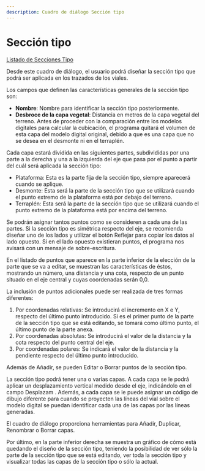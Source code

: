 ```yaml
---
description: Cuadro de diálogo Sección tipo
---
```


# Sección tipo

[Listado de Secciones Tipo](untitled-154.md)

Desde este cuadro de diálogo, el usuario podrá diseñar la sección tipo que podrá ser aplicada en los trazados de los viales.

Los campos que definen las características generales de la sección tipo son:

* **Nombre**: Nombre para identificar la sección tipo posteriormente.
* **Desbroce de la capa vegetal**: Distancia en metros de la capa vegetal del terreno. Antes de proceder con la comparación entre los modelos digitales para calcular la cubicación, el programa quitará el volumen de esta capa del modelo digital original, debido a que es una capa que no se desea en el desmonte ni en el terraplén.

Cada capa estará dividida en las siguientes partes, subdivididas por una parte a la derecha y una a la izquierda del eje que pasa por el punto a partir del cuál será aplicada la sección tipo:

* Plataforma: Esta es la parte fija de la sección tipo, siempre aparecerá cuando se aplique.
* Desmonte: Esta será la parte de la sección tipo que se utilizará cuando el punto extremo de la plataforma está por debajo del terreno.
* Terraplén: Esta será la parte de la sección tipo que se utilizará cuando el punto extremo de la plataforma está por encima del terreno.

Se podrán asignar tantos puntos como se consideren a cada una de las partes. Si la sección tipo es simétrica respecto del eje, se recomienda diseñar uno de los lados y utilizar el botón Reflejar para copiar los datos al lado opuesto. Si en el lado opuesto existieran puntos, el programa nos avisará con un mensaje de sobre-escritura.

En el listado de puntos que aparece en la parte inferior de la elección de la parte que se va a editar, se muestran las características de éstos, mostrando un número, una distancia y una cota, respecto de un punto situado en el eje central y cuyas coordenadas serán 0,0.

La inclusión de puntos adicionales puede ser realizada de tres formas diferentes:

1. Por coordenadas relativas: Se introducirá el incremento en X e Y, respecto del último punto introducido. Si es el primer punto de la parte de la sección tipo que se está editando, se tomará como último punto, el último punto de la parte anexa.
2. Por coordenadas absolutas: Se introducirá el valor de la distancia y la cota respecto del punto central del eje.
3. Por coordenadas polares: Se indicará el valor de la distancia y la pendiente respecto del último punto introducido.

Además de Añadir, se pueden Editar o Borrar puntos de la sección tipo.

La sección tipo podrá tener una o varias capas. A cada capa se le podrá aplicar un desplazamiento vertical medido desde el eje, indicándolo en el campo Desplazam . Además, a cada capa se le puede asignar un código de dibujo diferente para cuando se proyecten las líneas del vial sobre el modelo digital se puedan identificar cada una de las capas por las líneas generadas.

El cuadro de diálogo proporciona herramientas para Añadir, Duplicar, Renombrar o Borrar capas.

Por último, en la parte inferior derecha se muestra un gráfico de cómo está quedando el diseño de la sección tipo, teniendo la posibilidad de ver sólo la parte de la sección tipo que se está editando, ver toda la sección tipo y visualizar todas las capas de la sección tipo o sólo la actual.

